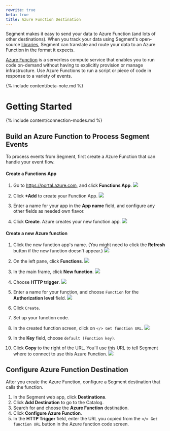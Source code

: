 ```yaml
---
rewrite: true
beta: true
title: Azure Function Destination
---
```


Segment makes it easy to send your data to Azure Function (and lots of other destinations). When you track your data using Segment's open-source [libraries](/docs/connections/sources/catalog/), Segment can translate and route your data to an Azure Function in the format it expects.

[Azure Function](https://azure.microsoft.com/en-us/services/functions) is a serverless compute service that enables you to run code on-demand without having to explicitly provision or manage infrastructure. Use Azure Functions to run a script or piece of code in response to a variety of events.


{% include content/beta-note.md %}


# Getting Started

{% include content/connection-modes.md %}

## Build an Azure Function to Process Segment Events

To process events from Segment, first create a Azure Function that can handle your event flow.

#### Create a Functions App


1. Go to https://portal.azure.com, and click **Functions App**.
   ![](images/azure1.png)

2. Click **+Add** to create your Function App.
   ![](images/azure2.png)

3. Enter a name for your app in the **App name** field, and configure any other fields as needed own flavor.
4. Click **Create**. Azure creates your new function app.
   ![](images/azure3.png)

#### Create a new Azure function


1. Click the new function app's name. (You might need to click the **Refresh** button if the new function doesn't appear.)
   ![](images/azure4.png)

2. On the left pane, click **Functions**.
   ![](images/azure5.png)

3. In the main frame, click **New function**.
   ![](images/azure6.png)


4. Choose **HTTP trigger**.
   ![](images/azure7.png)

5. Enter a name for your function, and choose `Function` for the **Authorization level** field.
   ![](images/azure8.png)
6. Click `Create`.

11. Set up your function code.
12. In the created function screen, click on `</> Get function URL`.
    ![](images/azure9.png)

13. In the **Key** field, choose `default (Function key)`.
14. Click **Copy** to the right of the URL. You'll use this URL to tell Segment where to connect to use this Azure Function.
   ![](images/azure10.png)

## Configure Azure Function Destination

After you create the Azure Function, configure a Segment destination that calls the function.

1. In the Segment web app, click **Destinations**.
2. Click **Add Destination** to go to the Catalog.
3. Search for and choose the **Azure Function** destination.
4. Click **Configure Azure Function**.
5. In the **HTTP Trigger** field, enter the URL you copied from the `</> Get function URL` button in the Azure function code screen.
